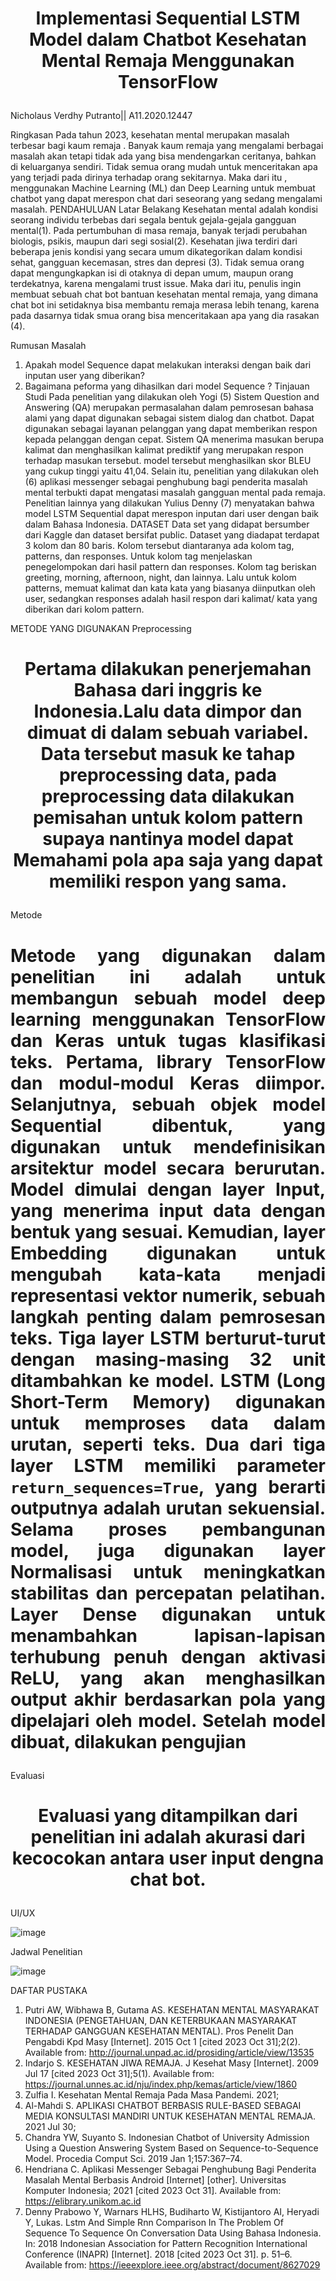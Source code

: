 # <p align="center">Implementasi Sequential LSTM Model dalam Chatbot Kesehatan Mental Remaja Menggunakan TensorFlow</p>
Nicholaus Verdhy Putranto|| A11.2020.12447

Ringkasan
Pada tahun 2023, kesehatan mental merupakan masalah terbesar bagi kaum remaja . Banyak kaum remaja yang mengalami berbagai masalah akan tetapi tidak ada yang bisa mendengarkan ceritanya, bahkan di keluarganya sendiri. Tidak semua orang mudah untuk menceritakan apa yang terjadi pada dirinya terhadap orang sekitarnya. Maka dari itu , menggunakan Machine Learning (ML) dan Deep Learning untuk membuat chatbot yang dapat merespon chat dari seseorang yang sedang mengalami masalah.
PENDAHULUAN
Latar Belakang
Kesehatan mental adalah kondisi seorang individu terbebas dari segala bentuk gejala-gejala gangguan mental(1). Pada pertumbuhan di masa remaja, banyak terjadi perubahan biologis, psikis, maupun dari segi sosial(2). Kesehatan jiwa terdiri dari beberapa jenis kondisi yang secara umum dikategorikan dalam kondisi sehat, gangguan kecemasan, stres dan depresi (3). Tidak semua orang dapat mengungkapkan isi di otaknya di depan umum, maupun orang terdekatnya, karena mengalami trust issue. Maka dari itu, penulis ingin membuat sebuah chat bot bantuan kesehatan mental remaja, yang dimana chat bot ini setidaknya bisa membantu remaja merasa lebih tenang, karena pada dasarnya tidak smua orang bisa menceritakaan apa yang dia rasakan (4).


Rumusan Masalah
1.	Apakah model Sequence dapat melakukan interaksi dengan baik dari inputan user yang diberikan?
2.	Bagaimana peforma yang dihasilkan dari model Sequence ?
Tinjauan Studi
Pada penelitian yang dilakukan oleh Yogi (5) Sistem Question and Answering (QA) merupakan permasalahan dalam pemrosesan bahasa alami yang dapat digunakan sebagai sistem dialog dan chatbot. Dapat digunakan sebagai layanan pelanggan yang dapat memberikan respon kepada pelanggan dengan cepat. Sistem QA menerima masukan berupa kalimat dan menghasilkan kalimat prediktif yang merupakan respon terhadap masukan tersebut. model tersebut menghasilkan skor BLEU yang cukup tinggi yaitu 41,04. Selain itu, penelitian yang dilakukan oleh (6) aplikasi messenger sebagai penghubung bagi penderita masalah mental terbukti dapat mengatasi masalah gangguan mental pada remaja. Penelitian lainnya yang dilakukan Yulius Denny (7) menyatakan bahwa model LSTM Sequential dapat merespon inputan dari user dengan baik dalam Bahasa Indonesia.
DATASET
Data set yang didapat bersumber dari Kaggle dan dataset bersifat public. Dataset yang diadapat terdapat 3 kolom dan 80 baris. Kolom tersebut diantaranya ada kolom tag, patterns, dan responses. Untuk kolom tag menjelaskan penegelompokan dari hasil pattern dan responses. Kolom tag beriskan greeting, morning, afternoon, night, dan lainnya. Lalu untuk kolom patterns, memuat kalimat dan kata kata yang biasanya diinputkan oleh user, sedangkan responses adalah hasil respon dari kalimat/ kata yang diberikan dari kolom pattern.

METODE YANG DIGUNAKAN
Preprocessing
# <p align="center">Pertama dilakukan penerjemahan Bahasa dari inggris ke Indonesia.Lalu data dimpor dan dimuat di dalam sebuah variabel. Data tersebut masuk ke tahap preprocessing data, pada preprocessing data dilakukan pemisahan untuk kolom pattern supaya nantinya model dapat Memahami pola apa saja yang dapat memiliki respon yang sama. 
Metode
# <p align="justify">Metode yang digunakan dalam penelitian ini adalah untuk membangun sebuah model deep learning menggunakan TensorFlow dan Keras untuk tugas klasifikasi teks. Pertama, library TensorFlow dan modul-modul Keras diimpor. Selanjutnya, sebuah objek model Sequential dibentuk, yang digunakan untuk mendefinisikan arsitektur model secara berurutan. Model dimulai dengan layer Input, yang menerima input data dengan bentuk yang sesuai. Kemudian, layer Embedding digunakan untuk mengubah kata-kata menjadi representasi vektor numerik, sebuah langkah penting dalam pemrosesan teks. Tiga layer LSTM berturut-turut dengan masing-masing 32 unit ditambahkan ke model. LSTM (Long Short-Term Memory) digunakan untuk memproses data dalam urutan, seperti teks. Dua dari tiga layer LSTM memiliki parameter `return_sequences=True`, yang berarti outputnya adalah urutan sekuensial. Selama proses pembangunan model, juga digunakan layer Normalisasi untuk meningkatkan stabilitas dan percepatan pelatihan. Layer Dense digunakan untuk menambahkan lapisan-lapisan terhubung penuh dengan aktivasi ReLU, yang akan menghasilkan output akhir berdasarkan pola yang dipelajari oleh model. Setelah model dibuat, dilakukan pengujian 
Evaluasi
# <p align="center">Evaluasi yang ditampilkan dari penelitian ini adalah akurasi dari kecocokan antara user input dengna chat bot.

UI/UX

![image](https://github.com/Mazcho/Sistem-Temu-Kembali-Informasi/assets/77985996/157ff643-9207-4b38-932c-d476b576b3ba)

 
Jadwal Penelitian

![image](https://github.com/Mazcho/Sistem-Temu-Kembali-Informasi/assets/77985996/fdfc4320-38b9-4b95-8098-c4c8a0ca521b)








DAFTAR PUSTAKA

1.	Putri AW, Wibhawa B, Gutama AS. KESEHATAN MENTAL MASYARAKAT INDONESIA (PENGETAHUAN, DAN KETERBUKAAN MASYARAKAT TERHADAP GANGGUAN KESEHATAN MENTAL). Pros Penelit Dan Pengabdi Kpd Masy [Internet]. 2015 Oct 1 [cited 2023 Oct 31];2(2). Available from: http://journal.unpad.ac.id/prosiding/article/view/13535
2.	Indarjo S. KESEHATAN JIWA REMAJA. J Kesehat Masy [Internet]. 2009 Jul 17 [cited 2023 Oct 31];5(1). Available from: https://journal.unnes.ac.id/nju/index.php/kemas/article/view/1860
3.	Zulfia I. Kesehatan Mental Remaja Pada Masa Pandemi. 2021; 
4.	Al-Mahdi S. APLIKASI CHATBOT BERBASIS RULE-BASED SEBAGAI MEDIA KONSULTASI MANDIRI UNTUK KESEHATAN MENTAL REMAJA. 2021 Jul 30; 
5.	Chandra YW, Suyanto S. Indonesian Chatbot of University Admission Using a Question Answering System Based on Sequence-to-Sequence Model. Procedia Comput Sci. 2019 Jan 1;157:367–74. 
6.	Hendriana C. Aplikasi Messenger Sebagai Penghubung Bagi Penderita Masalah Mental Berbasis Android [Internet] [other]. Universitas Komputer Indonesia; 2021 [cited 2023 Oct 31]. Available from: https://elibrary.unikom.ac.id
7.	Denny Prabowo Y, Warnars HLHS, Budiharto W, Kistijantoro AI, Heryadi Y, Lukas. Lstm And Simple Rnn Comparison In The Problem Of Sequence To Sequence On Conversation Data Using Bahasa Indonesia. In: 2018 Indonesian Association for Pattern Recognition International Conference (INAPR) [Internet]. 2018 [cited 2023 Oct 31]. p. 51–6. Available from: https://ieeexplore.ieee.org/abstract/document/8627029

